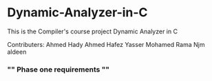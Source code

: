 # Dynamic-Analyzer-in-C
This is the Compiler's course project Dynamic Analyzer in C




Contributers:
  Ahmed Hady
  Ahmed Hafez
  Yasser Mohamed
  Rama Njm aldeen




### "" Phase one requirements ""